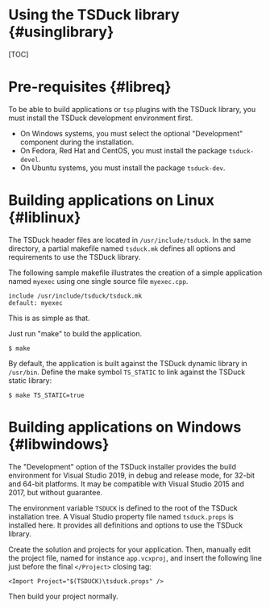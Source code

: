 # Using the TSDuck library   {#usinglibrary}
[TOC]

# Pre-requisites {#libreq}

To be able to build applications or `tsp` plugins with the TSDuck library,
you must install the TSDuck development environment first.

- On Windows systems, you must select the optional "Development" component
  during the installation.
- On Fedora, Red Hat and CentOS, you must install the package `tsduck-devel`.
- On Ubuntu systems, you must install the package `tsduck-dev`.

# Building applications on Linux  {#liblinux}

The TSDuck header files are located in `/usr/include/tsduck`.
In the same directory, a partial makefile named `tsduck.mk` defines
all options and requirements to use the TSDuck library.

The following sample makefile illustrates the creation of a simple
application named `myexec` using one single source file `myexec.cpp`.
~~~~
include /usr/include/tsduck/tsduck.mk
default: myexec
~~~~
This is as simple as that.

Just run "make" to build the application.
~~~~
$ make
~~~~

By default, the application is built against the TSDuck dynamic
library in `/usr/bin`. Define the make symbol `TS_STATIC` to link against
the TSDuck static library:
~~~~
$ make TS_STATIC=true
~~~~

# Building applications on Windows  {#libwindows}

The "Development" option of the TSDuck installer provides the build
environment for Visual Studio 2019, in debug and release mode, for
32-bit and 64-bit platforms. It may be compatible with Visual Studio
2015 and 2017, but without guarantee.

The environment variable `TSDUCK` is defined to the root of the
TSDuck installation tree. A Visual Studio property file named
`tsduck.props` is installed here. It provides all definitions
and options to use the TSDuck library.

Create the solution and projects for your application. Then, manually
edit the project file, named for instance `app.vcxproj`, and insert
the following line just before the final `</Project>` closing tag:
~~~~
<Import Project="$(TSDUCK)\tsduck.props" />
~~~~

Then build your project normally.
